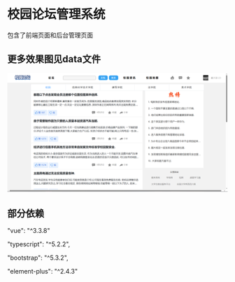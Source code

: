 # 校园论坛管理系统
包含了前端页面和后台管理页面
<h2> 更多效果图见data文件   </h2>
<div align="center">
  <img src="https://github.com/hanhanbina/schoolBBS/blob/main/data/%E5%89%8D%E5%8F%B0.png">
</div>


<h2> 部分依赖</h2>

"vue": "^3.3.8"
 
"typescript": "^5.2.2",
 
"bootstrap": "^5.3.2",
  
"element-plus": "^2.4.3"
  
